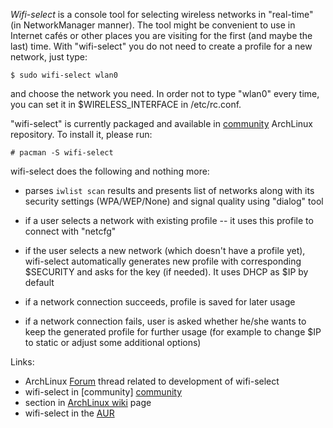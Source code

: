 *Wifi-select* is a console tool for selecting wireless networks in "real-time"
(in NetworkManager manner). The tool might be convenient to use in Internet
cafés or other places you are visiting for the first (and maybe the last) time.
With "wifi-select" you do not need to create a profile for a new network, just
type:

    $ sudo wifi-select wlan0

and choose the network you need. In order not to type "wlan0" every time, you
can set it in $WIRELESS_INTERFACE in /etc/rc.conf.

"wifi-select" is currently packaged and available in [community] ArchLinux
repository. To install it, please run:

    # pacman -S wifi-select

wifi-select does the following and nothing more:

* parses `iwlist scan` results and presents list of networks along with its
  security settings (WPA/WEP/None) and signal quality using "dialog" tool
  
* if a user selects a network with existing profile -- it uses this profile to
  connect with "netcfg"
  
* if the user selects a new network (which doesn't have a profile yet),
  wifi-select automatically generates new profile with corresponding $SECURITY
  and asks for the key (if needed). It uses DHCP as $IP by default
  
* if a network connection succeeds, profile is saved for later usage

* if a network connection fails, user is asked whether he/she wants to keep the
  generated profile for further usage (for example to change $IP to static or
  adjust some additional options)

Links:

* ArchLinux [Forum][] thread related to development of wifi-select
* wifi-select in \[community\] [community][]
* section in [ArchLinux wiki][wiki] page
* wifi-select in the [AUR][]

[forum]:     https://bbs.archlinux.org/viewtopic.php?id=63973
[community]: http://www.archlinux.org/packages/community/any/wifi-select/
[wiki]:      https://wiki.archlinux.org/index.php/Netcfg#wifi-select
[aur]:       http://aur.archlinux.org/packages.php?ID=23471
